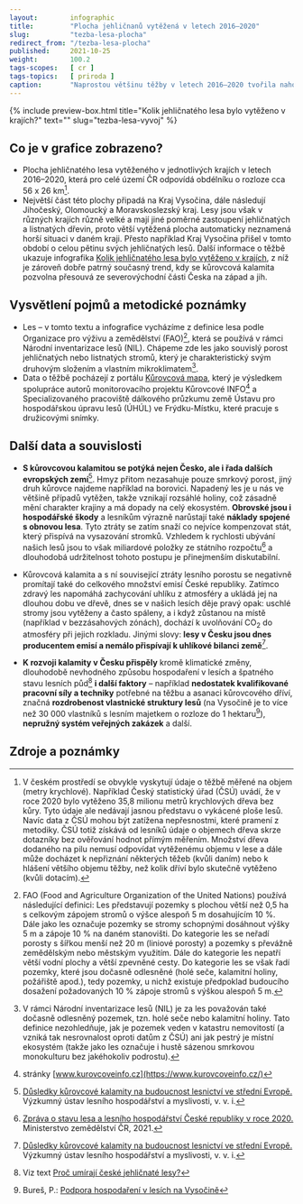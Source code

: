 ```yaml
---
layout:        infographic
title:         "Plocha jehličnanů vytěžená v letech 2016–2020"
slug:          "tezba-lesa-plocha"
redirect_from: "/tezba-lesa-plocha"
published:     2021-10-25
weight:        100.2
tags-scopes:   [ cr ]
tags-topics:   [ priroda ]
caption:       "Naprostou většinu těžby v letech 2016–2020 tvořila nahodilá těžba, která je převážně spojena s kůrovcovou kalamitou. Těžil se hlavně smrk a nejvíce postižen byl Kraj Vysočina a také Olomoucký a Moravskoslezský kraj."
---
```


{% include preview-box.html
    title="Kolik jehličnatého lesa bylo vytěženo v krajích?"
    text=""
    slug="tezba-lesa-vyvoj"
%}

## Co je v grafice zobrazeno?

- Plocha jehličnatého lesa vytěženého v jednotlivých krajích v letech 2016–2020, která pro celé území ČR odpovídá obdélníku o rozloze cca 56 x 26 km[^1].
- Největší část této plochy připadá na Kraj Vysočina, dále následují Jihočeský, Olomoucký a Moravskoslezský kraj. Lesy jsou však v různých krajích různě velké a mají jiné poměrné zastoupení jehličnatých a listnatých dřevin, proto větší vytěžená plocha automaticky neznamená horší situaci v daném kraji. Přesto například Kraj Vysočina přišel v tomto období o celou pětinu svých jehličnatých lesů. Další informace o těžbě ukazuje infografika [Kolik jehličnatého lesa bylo vytěženo v krajích](/infografiky/tezba-lesa-vyvoj), z níž je zároveň dobře patrný současný trend, kdy se kůrovcová kalamita pozvolna přesouvá ze severovýchodní části Česka na západ a jih.

## Vysvětlení pojmů a metodické poznámky

- Les – v tomto textu a infografice vycházíme z definice lesa podle Organizace pro výživu a zemědělství (FAO)[^10], která se používá v rámci Národní inventarizace lesů (NIL). Chápeme zde les jako souvislý porost jehličnatých nebo listnatých stromů, který je charakteristický svým druhovým složením a vlastním mikroklimatem[^11].
- Data o těžbě pocházejí z portálu [Kůrovcová mapa](https://www.kurovcovamapa.cz/), který je výsledkem spolupráce autorů monitorovacího projektu Kůrovcové INFO[^12] a Specializovaného pracoviště dálkového průzkumu země Ústavu pro hospodářskou úpravu lesů (ÚHÚL) ve Frýdku-Místku, které pracuje s družicovými snímky.

## Další data a souvislosti

- **S kůrovcovou kalamitou se potýká nejen Česko, ale i řada dalších evropských zemí**[^2]. Hmyz přitom nezasahuje pouze smrkový porost, jiný druh kůrovce najdeme například na borovici. Napadený les je u nás ve většině případů vytěžen, takže vznikají rozsáhlé holiny, což zásadně mění charakter krajiny a má dopady na celý ekosystém. **Obrovské jsou i hospodářské škody** a lesníkům výrazně narůstají také **náklady spojené s obnovou lesa**. Tyto ztráty se zatím snaží co nejvíce kompenzovat stát, který přispívá na vysazování stromků. Vzhledem k rychlosti ubývání našich lesů jsou to však miliardové položky ze státního rozpočtu[^3] a dlouhodobá udržitelnost tohoto postupu je přinejmenším diskutabilní.
- Kůrovcová kalamita a s ní související ztráty lesního porostu se negativně promítají také do celkového množství emisí České republiky. Zatímco zdravý les napomáhá zachycování uhlíku z atmosféry a ukládá jej na dlouhou dobu ve dřevě, dnes se v našich lesích děje pravý opak: uschlé stromy jsou vytěženy a často spáleny, a i když zůstanou na místě (například v bezzásahových zónách), dochází k uvolňování CO<sub>2</sub> do atmosféry při jejich rozkladu. Jinými slovy: **lesy v Česku jsou dnes producentem emisí a nemálo přispívají k uhlíkové bilanci země**[^2].

- **K rozvoji kalamity v Česku přispěly** kromě klimatické změny, dlouhodobě nevhodného způsobu hospodaření v lesích a špatného stavu lesních půd[^5] **i další faktory** – například **nedostatek kvalifikované pracovní síly a techniky** potřebné na těžbu a asanaci kůrovcového dříví, značná **rozdrobenost vlastnické struktury lesů** (na Vysočině je to více než 30 000 vlastníků s lesním majetkem o rozloze do 1 hektaru[^6]), **nepružný systém veřejných zakázek** a další.

## Zdroje a poznámky

[^1]: V českém prostředí se obvykle vyskytují údaje o těžbě měřené na objem (metry krychlové). Například Český statistický úřad (ČSÚ) uvádí, že v roce 2020 bylo vytěženo 35,8 milionu metrů krychlových dřeva bez kůry. Tyto údaje ale nedávají jasnou představu o vykácené ploše lesů. Navíc data z ČSÚ mohou být zatížena nepřesnostmi, které pramení z metodiky. ČSÚ totiž získává od lesníků údaje o objemech dřeva skrze dotazníky bez ověřování hodnot přímým měřením. Množství dřeva dodaného na pilu nemusí odpovídat vytěženému objemu v lese a dále může docházet k nepřiznání některých těžeb (kvůli daním) nebo k hlášení většího objemu těžby, než kolik dříví bylo skutečně vytěženo (kvůli dotacím).

[^2]: [Důsledky kůrovcové kalamity na budoucnost lesnictví ve střední Evropě.](https://www.vulhm.cz/dusledky-kurovcove-kalamity-na-budoucnost-lesnictvi-ve-stredni-evrope/) Výzkumný ústav lesního hospodářství a myslivosti, v. v. i. 

[^3]: [Zpráva o stavu lesa a lesního hospodářství České republiky v roce 2020.](https://eagri.cz/public/web/file/688968/Zprava_o_stavu_lesa_2020_web.pdf) Ministerstvo zemědělství ČR, 2021.

[^5]: Viz text [Proč umírají české jehličnaté lesy?](/explainery/umirani-ceskych-lesu)

[^6]: Bureš, P.: [Podpora hospodaření v lesích na Vysočině](https://www.lesprace.cz/casopis-lesnicka-prace-archiv/rocnik-88-2009/lesnicka-prace-c-4-09/podpora-hospodareni-v-lesich-na-vysocine)

[^10]: FAO (Food and Agriculture Organization of the United Nations) používá následující definici: Les představují pozemky s plochou větší než 0,5 ha s celkovým zápojem stromů o výšce alespoň 5 m dosahujícím 10 %. Dále jako les označuje pozemky se stromy schopnými dosáhnout výšky 5 m a zápoje 10 % na daném stanovišti. Do kategorie les se neřadí porosty s šířkou menší než 20 m (liniové porosty) a pozemky s převážně zemědělským nebo městským využitím. Dále do kategorie les nepatří větší vodní plochy a větší zpevněné cesty. Do kategorie les se však řadí pozemky, které jsou dočasně odlesněné (holé seče, kalamitní holiny, požářiště apod.), tedy pozemky, u nichž existuje předpoklad budoucího dosažení požadovaných 10 % zápoje stromů s výškou alespoň 5 m.

[^11]: V rámci Národní inventarizace lesů (NIL) je za les považován také dočasně odlesněný pozemek, tzn. holé seče nebo kalamitní holiny. Tato definice nezohledňuje, jak je pozemek veden v katastru nemovitostí (a vzniká tak nesrovnalost oproti datům z ČSÚ) ani jak pestrý je místní ekosystém (takže jako les označuje i hustě sázenou smrkovou monokulturu bez jakéhokoliv podrostu).

[^12]: stránky [www.kurovcoveinfo.cz](https://www.kurovcoveinfo.cz/)
